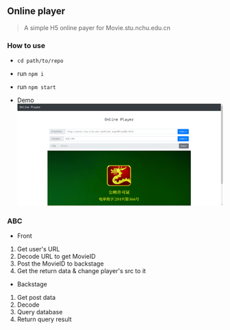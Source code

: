## Online player
> A simple H5 online payer for Movie.stu.nchu.edu.cn
  
### How to use

* `cd path/to/repo`
* run `npm i`
* run `npm start`
  
* Demo
![alt](docs/demo.png)

### ABC
* Front
1. Get user's URL
2. Decode URL to get MovieID
3. Post the MovieID to backstage
4. Get the return data & change player's src to it
* Backstage
1. Get post data
2. Decode
3. Query database
4. Return query result